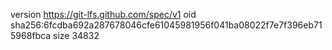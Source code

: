 version https://git-lfs.github.com/spec/v1
oid sha256:6fcdba692a287678046cfe61045981956f041ba08022f7e7f396eb715968fbca
size 34832
